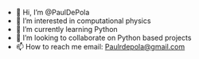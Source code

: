 - 👋 Hi, I’m @PaulDePola
- 👀 I’m interested in computational physics 
- 🌱 I’m currently learning Python
- 💞️ I’m looking to collaborate on Python based projects 
- 📫 How to reach me email: Paulrdepola@gmail.com

<!---
PaulDePola/PaulDePola is a ✨ special ✨ repository because its `README.md` (this file) appears on your GitHub profile.
You can click the Preview link to take a look at your changes.
--->
